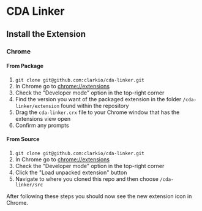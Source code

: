 # CDA Linker

## Install the Extension

### Chrome

#### From Package

1. `git clone git@github.com:clarkio/cda-linker.git`
2. In Chrome go to [chrome://extensions](chrome://extensions)
3. Check the "Developer mode" option in the top-right corner
4. Find the version you want of the packaged extension in the folder `/cda-linker/extension` found within the repository 
5. Drag the `cda-linker.crx` file to your Chrome window that has the extensions view open
6. Confirm any prompts

#### From Source

1. `git clone git@github.com:clarkio/cda-linker.git`
2. In Chrome go to [chrome://extensions](chrome://extensions)
3. Check the "Developer mode" option in the top-right corner
4. Click the "Load unpacked extension" button
5. Navigate to where you cloned this repo and then choose `/cda-linker/src`

After following these steps you should now see the new extension icon in Chrome.
